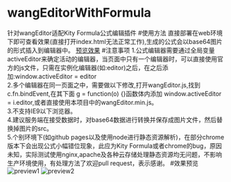 # wangEditorWithFormula
针对wangEditor适配Kity Formula公式编辑插件
#使用方法
直接部署在web环境下即可查看效果(直接打开index.html无法正常工作),生成的公式会以base64图片的形式插入到编辑器中。
[预览效果](https://zhangyanzt.github.io/wangEditorWithFormula/)
#注意事项
1.公式编辑器需要通过全局变量activeEditor来确定活动的编辑器，当页面中只有一个编辑器时，可以直接使用官方的js文件，只需在实例化编辑器(如:editor)之后，在之后添加:window.activeEditor = editor  
2.多个编辑器在同一页面之中，需要做以下修改,打开wangEditor.js,找到c.fn.bindEvent,在其下面 g = function(o) {}函数体内添加   window.activeEditor = i.editor,或者直接使用本项目中的wangEditor.min.js。  
3.不支持IE9以下浏览器。  
4.建议服务端在接受数据时，对base64数据进行转换并保存成图片文件，然后替换掉图片的src。  
5.个别环境下(如github pages以及使用node进行静态资源解析)，在部分chrome版本下会出现公式小幅错位现象，此应为Kity Formula或者chrome的bug，原因未知，实际测试使用nginx,apache及各种云存储处理静态资源均无问题，不影响生产环境使用，有处理方法了欢迎pull request，表示感谢。
#效果预览
![preview1](https://github.com/zhangyanzt/wangEditorWithFormula/raw/master/preview1.png "preview1")
![preview2](https://github.com/zhangyanzt/wangEditorWithFormula/raw/master/preview2.png "preview2")
